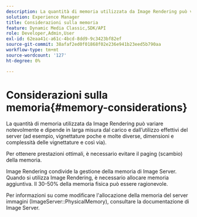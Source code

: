 ```yaml
---
description: La quantità di memoria utilizzata da Image Rendering può variare notevolmente e dipende in larga misura dal carico e dall’utilizzo effettivi del server (ad esempio, vignettature poche e molte diverse, dimensioni e complessità delle vignettature e così via).
solution: Experience Manager
title: Considerazioni sulla memoria
feature: Dynamic Media Classic,SDK/API
role: Developer,Admin,User
exl-id: 62eaa41c-a61c-4bcd-8dd9-9c3423bf82ef
source-git-commit: 38afaf2ed0f01868f02e236e941b23eed5b790aa
workflow-type: tm+mt
source-wordcount: '127'
ht-degree: 0%

---
```


# Considerazioni sulla memoria{#memory-considerations}

La quantità di memoria utilizzata da Image Rendering può variare notevolmente e dipende in larga misura dal carico e dall’utilizzo effettivi del server (ad esempio, vignettature poche e molte diverse, dimensioni e complessità delle vignettature e così via).

Per ottenere prestazioni ottimali, è necessario evitare il paging (scambio) della memoria.

Image Rendering condivide la gestione della memoria di Image Server. Quando si utilizza Image Rendering, è necessario allocare memoria aggiuntiva. Il 30-50% della memoria fisica può essere ragionevole.

Per informazioni su come modificare l&#39;allocazione della memoria del server immagini (ImageServer::PhysicalMemory), consultare la documentazione di Image Server.

